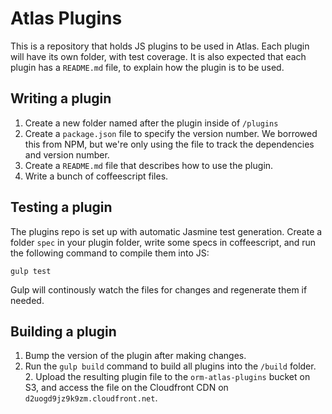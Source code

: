 Atlas Plugins
=================

This is a repository that holds JS plugins to be used in Atlas. Each plugin will have its own folder, with test coverage. It is also expected that each plugin has a `README.md` file, to explain how the plugin is to be used.


Writing a plugin
--------------------

1. Create a new folder named after the plugin inside of `/plugins`
2. Create a `package.json` file to specify the version number. We borrowed this from NPM, but we're only using the file to track the dependencies and version number.
4. Create a `README.md` file that describes how to use the plugin.
5. Write a bunch of coffeescript files.


Testing a plugin
----------------

The plugins repo is set up with automatic Jasmine test generation. Create a folder `spec` in your plugin folder, write some specs in coffeescript, and run the following command to compile them into JS:

```
gulp test
```

Gulp will continously watch the files for changes and regenerate them if needed.


Building a plugin
-----------------

1. Bump the version of the plugin after making changes.
1. Run the `gulp build` command to build all plugins into the `/build` folder. 2. Upload the resulting plugin file to the `orm-atlas-plugins` bucket on S3, and access the file on the Cloudfront CDN on `d2uogd9jz9k9zm.cloudfront.net`.
